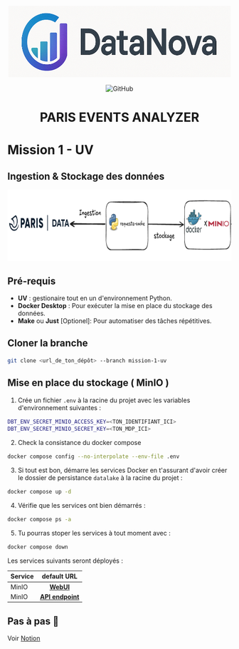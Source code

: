 
<div align="center">

<img src="images/datanova-logo.png" alt="logo" width="500" height="160">



![GitHub](https://img.shields.io/github/license/CAprogs/paris-events-analyzer?color=blue)


# PARIS EVENTS ANALYZER

</div>

# Mission 1 - UV

## Ingestion & Stockage des données

<div align="center">

<img src="images/ingestion.png" alt="archi" width="700" height="160">

</div>

## Pré-requis

- **UV** : gestionaire tout en un d'environnement Python.
- **Docker Desktop** : Pour exécuter la mise en place du stockage des données.
- **Make** ou **Just** [Optionel]: Pour automatiser des tâches répétitives.


## Cloner la branche

```bash
git clone <url_de_ton_dépôt> --branch mission-1-uv
```


## Mise en place du stockage ( MinIO )

1. Crée un fichier `.env` à la racine du projet avec les variables d'environnement suivantes :
```bash
DBT_ENV_SECRET_MINIO_ACCESS_KEY=<TON_IDENTIFIANT_ICI>
DBT_ENV_SECRET_MINIO_SECRET_KEY=<TON_MDP_ICI>
``` 

2. Check la consistance du docker compose
```bash
docker compose config --no-interpolate --env-file .env
```

3. Si tout est bon, démarre les services Docker en t'assurant d'avoir créer le dossier de persistance `datalake` à la racine du projet :
```bash
docker compose up -d
```

4. Vérifie que les services ont bien démarrés :
```bash
docker compose ps -a
```

5. Tu pourras stoper les services à tout moment avec :
```bash
docker compose down
```

Les services suivants seront déployés :

| Service          | default URL
| :--------------- |:---------------:|
| MinIO            | [**WebUI**](http://localhost:9001)  |
| MinIO            | [**API endpoint**](http://localhost:9000)  |

## Pas à pas 🐢
 
Voir [Notion](https://tough-cyclone-37b.notion.site/Mission-1-uv-20ac1cee419a8063973ec600d7295224)